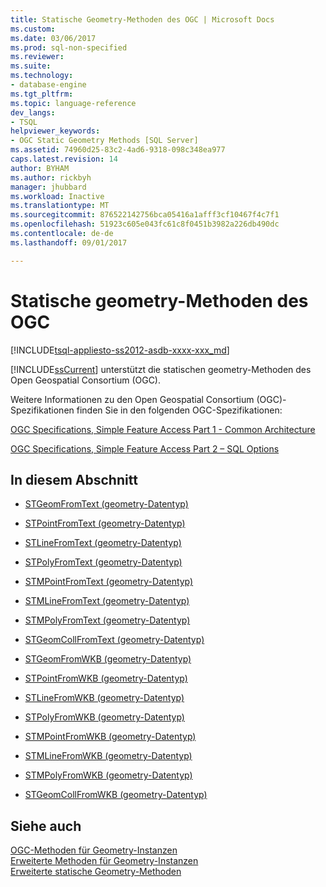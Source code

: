 ```yaml
---
title: Statische Geometry-Methoden des OGC | Microsoft Docs
ms.custom: 
ms.date: 03/06/2017
ms.prod: sql-non-specified
ms.reviewer: 
ms.suite: 
ms.technology:
- database-engine
ms.tgt_pltfrm: 
ms.topic: language-reference
dev_langs:
- TSQL
helpviewer_keywords:
- OGC Static Geometry Methods [SQL Server]
ms.assetid: 74960d25-83c2-4ad6-9318-098c348ea977
caps.latest.revision: 14
author: BYHAM
ms.author: rickbyh
manager: jhubbard
ms.workload: Inactive
ms.translationtype: MT
ms.sourcegitcommit: 876522142756bca05416a1afff3cf10467f4c7f1
ms.openlocfilehash: 51923c605e043fc61c8f0451b3982a226db490dc
ms.contentlocale: de-de
ms.lasthandoff: 09/01/2017

---
```

# <a name="ogc-static-geometry-methods"></a>Statische geometry-Methoden des OGC
[!INCLUDE[tsql-appliesto-ss2012-asdb-xxxx-xxx_md](../../includes/tsql-appliesto-ss2012-asdb-xxxx-xxx-md.md)]

  [!INCLUDE[ssCurrent](../../includes/sscurrent-md.md)] unterstützt die statischen geometry-Methoden des Open Geospatial Consortium (OGC).  
  
 Weitere Informationen zu den Open Geospatial Consortium (OGC)-Spezifikationen finden Sie in den folgenden OGC-Spezifikationen:  
  
 [OGC Specifications, Simple Feature Access Part 1 - Common Architecture](http://go.microsoft.com/fwlink/?LinkId=93627)  
  
 [OGC Specifications, Simple Feature Access Part 2 – SQL Options](http://go.microsoft.com/fwlink/?LinkId=93628)  
  
## <a name="in-this-section"></a>In diesem Abschnitt  
  
-   [STGeomFromText &#40;geometry-Datentyp&#41;](../../t-sql/spatial-geometry/stgeomfromtext-geometry-data-type.md)  
  
-   [STPointFromText &#40;geometry-Datentyp&#41;](../../t-sql/spatial-geometry/stpointfromtext-geometry-data-type.md)  
  
-   [STLineFromText &#40;geometry-Datentyp&#41;](../../t-sql/spatial-geometry/stlinefromtext-geometry-data-type.md)  
  
-   [STPolyFromText &#40;geometry-Datentyp&#41;](../../t-sql/spatial-geometry/stpolyfromtext-geometry-data-type.md)  
  
-   [STMPointFromText &#40;geometry-Datentyp&#41;](../../t-sql/spatial-geometry/stmpointfromtext-geometry-data-type.md)  
  
-   [STMLineFromText &#40;geometry-Datentyp&#41;](../../t-sql/spatial-geometry/stmlinefromtext-geometry-data-type.md)  
  
-   [STMPolyFromText &#40;geometry-Datentyp&#41;](../../t-sql/spatial-geometry/stmpolyfromtext-geometry-data-type.md)  
  
-   [STGeomCollFromText &#40;geometry-Datentyp&#41;](../../t-sql/spatial-geometry/stgeomcollfromtext-geometry-data-type.md)  
  
-   [STGeomFromWKB &#40;geometry-Datentyp&#41;](../../t-sql/spatial-geometry/stgeomfromwkb-geometry-data-type.md)  
  
-   [STPointFromWKB &#40;geometry-Datentyp&#41;](../../t-sql/spatial-geometry/stpointfromwkb-geometry-data-type.md)  
  
-   [STLineFromWKB &#40;geometry-Datentyp&#41;](../../t-sql/spatial-geometry/stlinefromwkb-geometry-data-type.md)  
  
-   [STPolyFromWKB &#40;geometry-Datentyp&#41;](../../t-sql/spatial-geometry/stpolyfromwkb-geometry-data-type.md)  
  
-   [STMPointFromWKB &#40;geometry-Datentyp&#41;](../../t-sql/spatial-geometry/stmpointfromwkb-geometry-data-type.md)  
  
-   [STMLineFromWKB &#40;geometry-Datentyp&#41;](../../t-sql/spatial-geometry/stmlinefromwkb-geometry-data-type.md)  
  
-   [STMPolyFromWKB &#40;geometry-Datentyp&#41;](../../t-sql/spatial-geometry/stmpolyfromwkb-geometry-data-type.md)  
  
-   [STGeomCollFromWKB &#40;geometry-Datentyp&#41;](../../t-sql/spatial-geometry/stgeomcollfromwkb-geometry-data-type.md)  
  
## <a name="see-also"></a>Siehe auch  
 [OGC-Methoden für Geometry-Instanzen](../../t-sql/spatial-geometry/ogc-methods-on-geometry-instances.md)   
 [Erweiterte Methoden für Geometry-Instanzen](../../t-sql/spatial-geometry/extended-methods-on-geometry-instances.md)   
 [Erweiterte statische Geometry-Methoden](../../t-sql/spatial-geometry/extended-static-geometry-methods.md)  
  
  

